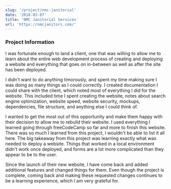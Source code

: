 ```yaml
---
slug: '/project/nmc-janitorial'
date: '2018-03-07'
title: 'NMC Janitorial Services'
url: 'https://nmcjanitors.com/'
---
```


### Project Information

I was fortunate enough to land a client, one that was willing to allow me to learn about the entire web development process of creating and deploying a website and everything that goes on in-between as well as after the site has been deployed.

I didn't want to do anything timorously, and spent my time making sure I was doing as many things as I could correctly. I created documentation I could share with the client, which noted most of everything I did for the website. This included time I spent creating the website, notes about search engine optimization, website speed, website security, mockups, dependencies, file structure, and anything else I could think of.

I wanted to get the most out of this opportunity and make them happy with their decision to allow me to rebuild their website. I used everything I learned going through freeCodeCamp so far and more to finish this website. There was so much I learned from this project, I wouldn't be able to list it all here. The big takeaway from this project was learning exactly what was needed to deploy a website. Things that worked in a local environment didn't work once deployed, and forms are a lot more complicated than they appear to be to the user.

Since the launch of their new website, I have come back and added additional features and changed things for them. Even though the project is complete, coming back and making these requested changes continues to be a learning experience, which I am very grateful for.
